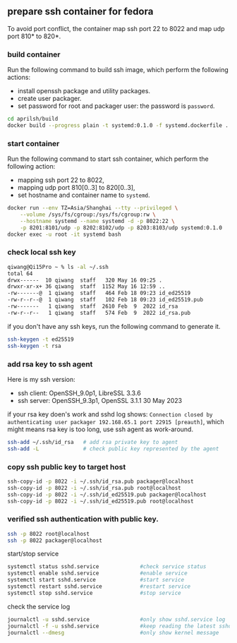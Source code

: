 ## prepare ssh container for fedora
To avoid port conflict, the container map ssh port 22 to 8022 and map udp port 810* to 820*.

### build container
Run the following command to build ssh image, which perform the following actions:
- install openssh package and utility packages.
- create user packager.
- set password for root and packager user: the password is `password`.

```sh
cd aprilsh/build
docker build --progress plain -t systemd:0.1.0 -f systemd.dockerfile .
```
### start container
Run the following command to start ssh container, which perform the following action:
- mapping ssh port 22 to 8022,
- mapping udp port 810[0..3] to 820[0..3],
- set hostname and container name to `systemd`.

```sh
docker run --env TZ=Asia/Shanghai --tty --privileged \
    --volume /sys/fs/cgroup:/sys/fs/cgroup:rw \
    --hostname systemd --name systemd -d -p 8022:22 \
    -p 8201:8101/udp -p 8202:8102/udp -p 8203:8103/udp systemd:0.1.0
docker exec -u root -it systemd bash
```
### check local ssh key
```sh
qiwang@Qi15Pro ~ % ls -al ~/.ssh
total 64
drwx------  10 qiwang  staff   320 May 16 09:25 .
drwxr-xr-x+ 36 qiwang  staff  1152 May 16 12:59 ..
-rw-------@  1 qiwang  staff   464 Feb 18 09:23 id_ed25519
-rw-r--r--@  1 qiwang  staff   102 Feb 18 09:23 id_ed25519.pub
-rw-------   1 qiwang  staff  2610 Feb  9  2022 id_rsa
-rw-r--r--   1 qiwang  staff   574 Feb  9  2022 id_rsa.pub
```
if you don't have any ssh keys, run the following command to generate it.
```sh
ssh-keygen -t ed25519
ssh-keygen -t rsa
```
### add rsa key to ssh agent
Here is my ssh version:
- ssh client: OpenSSH_9.0p1, LibreSSL 3.3.6
- ssh server: OpenSSH_9.3p1, OpenSSL 3.1.1 30 May 2023

if your rsa key doen's work and sshd log shows: `Connection closed by authenticating user packager 192.168.65.1 port 22915 [preauth]`, which might means rsa key is too long, use ssh agent as work-around.
```sh
ssh-add ~/.ssh/id_rsa   # add rsa private key to agent
ssh-add -L              # check public key represented by the agent
```
### copy ssh public key to target host
```sh
ssh-copy-id -p 8022 -i ~/.ssh/id_rsa.pub packager@localhost
ssh-copy-id -p 8022 -i ~/.ssh/id_rsa.pub root@localhost
ssh-copy-id -p 8022 -i ~/.ssh/id_ed25519.pub packager@localhost
ssh-copy-id -p 8022 -i ~/.ssh/id_ed25519.pub root@localhost
```

### verified ssh authentication with public key.
```sh
ssh -p 8022 root@localhost
ssh -p 8022 packager@localhost
```
start/stop service
```sh
systemctl status sshd.service             #check service status
systemctl enable sshd.service             #enable service
systemctl start sshd.service              #start service
systemctl restart sshd.service            #restart service
systemctl stop sshd.service               #stop service
```
check the service log
```sh
journalctl -u sshd.service                #only show sshd.service log
journalctl -f -u sshd.service             #keep reading the latest sshd.service log
journalctl --dmesg                        #only show kernel message
```
